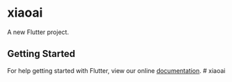 # xiaoai

A new Flutter project.

## Getting Started

For help getting started with Flutter, view our online
[documentation](https://flutter.io/).
#   x i a o a i  
 